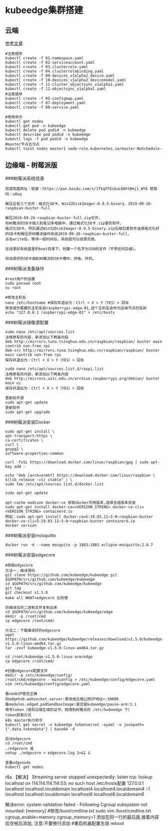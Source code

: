 # kubeedge集群搭建

## 云端
[参考文章](https://blog.csdn.net/ma726518972/article/details/115025774)
```angular2
#注意顺序
kubectl create -f 01-namespace.yaml
kubectl create -f 02-serviceaccount.yaml
kubectl create -f 03.clusterrole.yaml
kubectl create -f 04.clusterrolebinding.yaml
kubectl create -f 09-devices_v1alpha2_device.yaml
kubectl create -f 10-devices_v1alpha2_devicemodel.yaml
kubectl create -f 11-cluster_objectsync_v1alpha1.yaml
kubectl create -f 12-objectsync_v1alpha1.yaml
#注意顺序
kubectl create -f 05-configmap.yaml
kubectl create -f 07-deployment.yaml
kubectl create -f 08-service.yaml
```
```
#常用命令
kubectl get nodes
kubectl get pod -n kubeedge
kubectl delete pod podid -n kubeedge
kubectl describe pod podid -n kubeedge
kubectl logs -f pod podid -n kubeedge
#master节点去污点
kubectl taint nodes master1 node-role.kubernetes.io/master:NoSchedule-
```
## 边缘端 - 树莓派版
###树莓派系统烧录
```
百度网盘网址：链接：https://pan.baidu.com/s/1TkqfFEskuL0Aht0mj1_WYA 提取码：u8uq

解压后有三个文件：格式化SD卡、Win32DiskImager-0.9.5-binary、2019-09-26-raspbian-buster-full

解压2019-09-26-raspbian-buster-full.zip文件，
将树莓派的SD卡插入到笔记本电脑中，通过格式化SD卡.zip里的软件，
格式化SD卡，然后通过Win32DiskImager-0.9.5-binary.zip压缩包里软件选择格式化好的SD卡和解压好树莓派操作系统2019-09-26-raspbian-buster-full，
点击write后，等待一段时间后，系统就可以烧录完成。

在烧录好系统盘里的boot目录下，创建一个名字为SSH的文件（不带任何后缀）。

将烧录好的SD卡插到树莓派的SD卡槽中，供电，开机。
```

###树莓派准备操作
```
#root用户的设置
sudo passwd root
su root

#修改主机名
nano /etc/hostname #保存并退出为：Ctrl + X > Y（YES）> 回车
修改成你需要的主机名如raspberrypi-edge-01,这个主机名会作为边缘节点的名称
echo "127.0.0.1 raspberrypi-edge-01" > /etc/hosts
```

###树莓派镜像源配置
```
sudo nano /etc/apt/sources.list
注释原有的内容，新添加以下两条内容
deb http://mirrors.tuna.tsinghua.edu.cn/raspbian/raspbian/ buster main contrib non-free rpi
deb-src http://mirrors.tuna.tsinghua.edu.cn/raspbian/raspbian/ buster main contrib non-free rpi
保存并退出为：Ctrl + X > Y（YES）> 回车

sudo nano /etc/apt/sources.list.d/raspi.list
注释原有的内容，新添加以下两条内容
deb http://mirrors.ustc.edu.cn/archive.raspberrypi.org/debian/ buster main ui
保存并退出为：Ctrl + X > Y（YES）> 回车

更新软件源
sudo apt-get update
更新软件
sudo apt-get upgrade
```

###树莓派安装Docker
```
sudo apt-get install \
apt-transport-https \
ca-certificates \
curl \
gnupg2 \
software-properties-common

curl -fsSL https://download.docker.com/linux/raspbian/gpg | sudo apt-key add -

echo "deb [arch=armhf] https://download.docker.com/linux/raspbian \
$(lsb_release -cs) stable" | \
sudo tee /etc/apt/sources.list.d/docker.list

sudo apt-get update

apt-cache madison docker-ce 获取docker可用版本,选择合适版本安装
sudo apt-get install docker-ce=<VERSION_STRING> docker-ce-cli=<VERSION_STRING> containerd.io
例如：sudo apt-get install docker-ce=5:19.03.11~3-0~raspbian-buster docker-ce-cli=5:19.03.11~3-0~raspbian-buster containerd.io
docker version
```

###树莓派安装mosquitto
```
docker run -d --name mosquito -p 1883:1883 eclipse-mosquitto:2.0.7
```

###树莓派安装edgecore
```
#获取edgecore
方法一：编译源码
git clone https://github.com/kubeedge/kubeedge.git $GOPATH/src/github.com/kubeedge/kubeedge
cd $GOPATH/src/github.com/kubeedge/kubeedge
git tag
git checkout v1.5.0
make all WHAT=edgecore 比较慢

将编译后的二进制文件复制出来
cd $GOPATH/src/github.com/kubeedge/kubeedge/edge 
mkdir -p /root/cmd
cp edgecore /root/cmd/

方法二：下载编译好的edgecore
wget https://github.com/kubeedge/kubeedge/releases/download/v1.5.0/kubeedge-v1.5.0-linux-amd64.tar.gz
tar -zxvf kubeedge-v1.5.0-linux-amd64.tar.gz

cd /root/kubeedge-v1.5.0-linux-arm/edge
cp edgecore /root/cmd/
```
```
#创建edgecore配置文件
mkdir -p /etc/kubeedge/config/
/root/cmd/edgecore --minconfig > /etc/kubeedge/config/edgecore.yaml
vim /etc/kubeedge/config/edgecore.yaml

看nodeIP是否正确
将edgehub.websocket.server:更改成云端公网IP地址+:10000
看modules.edged.podSandboxImage:是否是kubeedge/pause-arm:3.1
填写token（或将云端生成的证书，拖拽到树莓派的 /etc/kubeedge 下）
token获取方式
k8s master执行命令
kubectl get secret -n kubeedge tokensecret -oyaml -o jsonpath={".data.tokendata"} | base64 -d
```
```
启动edgecore
cd /root/cmd
./edgecore 或
nohup ./edgecore > edgecore.log 2>&1 &
```
```
查看edgenode
kubectl get nodes
```

r&s
【解决】 Streaming server stopped unexpectedly: listen tcp: lookup localhost on 114.114.114.114:53: no such host
/etc/hosts配置
127.0.0.1   localhost localhost.localdomain localhost4 localhost4.localdomain4
::1         localhost localhost.localdomain localhost6 localhost6.localdomain6

解决error: system validation failed - Following Cgroup subsystem not mounted: [memory]
#修改/boot/cmdline.txt
sudo vim /boot/cmdline.txt
cgroup_enable=memory cgroup_memory=1
添加在同一行的最后面,接着内容后空格后添加, 注意:不要换行添加
#重启机器配置生效
reboot